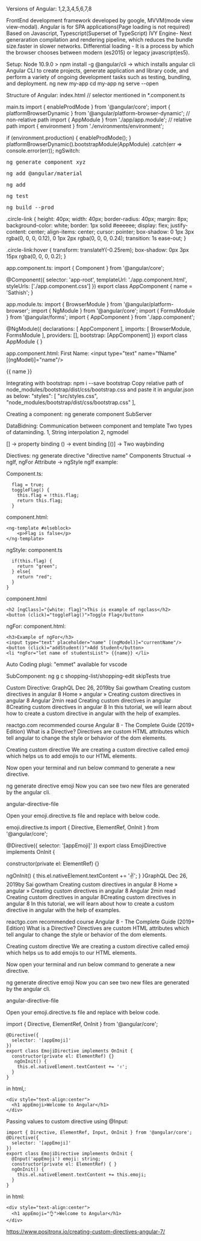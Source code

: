 Versions of Angular: 1,2,3,4,5,6,7,8

FrontEnd development framework developed by google, MVVM(mode view view-modal).
Angular is for SPA applications(Page loading is not required)
Based on Javascript, Typescript(Superset of TypeScript)
IVY Engine- Next generaration compilation and rendering pipeline, which reduces the bundle size.faster in slower networks.
Differential loading - It is a process by which the browser chooses between modern (es2015) or legacy javascript(es5).

Setup: Node 10.9.0 > 
npm install -g @angular/cli -> which installs angular cli
Angular CLI to create projects, generate application and library code, and perform a variety of ongoing development 
tasks such as testing, bundling, and deployment.
ng new my-app
cd my-app
ng serve --open

Structure of Angular:
index.html 
 <app-root></app-root> // selector mentioned in *.component.ts
 
main.ts
import { enableProdMode } from '@angular/core';
import { platformBrowserDynamic } from '@angular/platform-browser-dynamic'; // non-relative path
import { AppModule } from './app/app.module'; // relative path
import { environment } from './environments/environment';

if (environment.production) {
  enableProdMode();
}
platformBrowserDynamic().bootstrapModule(AppModule)
  .catch(err => console.error(err));
ngSwitch:
  <div class="terminal" [ngSwitch]="selection.value">
      <pre *ngSwitchDefault>ng generate component xyz</pre>
      <pre *ngSwitchCase="'material'">ng add @angular/material</pre>
      <pre *ngSwitchCase="'dependency'">ng add _____</pre>
      <pre *ngSwitchCase="'test'">ng test</pre>
      <pre *ngSwitchCase="'build'">ng build --prod</pre>
  </div>
  
  
  .circle-link {
    height: 40px;
    width: 40px;
    border-radius: 40px;
    margin: 8px;
    background-color: white;
    border: 1px solid #eeeeee;
    display: flex;
    justify-content: center;
    align-items: center;
    cursor: pointer;
    box-shadow: 0 1px 3px rgba(0, 0, 0, 0.12), 0 1px 2px rgba(0, 0, 0, 0.24);
    transition: 1s ease-out;
  }

  .circle-link:hover {
    transform: translateY(-0.25rem);
    box-shadow: 0px 3px 15px rgba(0, 0, 0, 0.2);
  }

app.component.ts:
import { Component } from '@angular/core';

@Component({
  selector: 'app-root',
  templateUrl: './app.component.html',
  styleUrls: ['./app.component.css']
})
export class AppComponent {
  name = 'Sathish';
}

app.module.ts:
import { BrowserModule } from '@angular/platform-browser';
import { NgModule } from '@angular/core';
import { FormsModule } from '@angular/forms';
import { AppComponent } from './app.component';

@NgModule({
  declarations: [
    AppComponent
  ],
  imports: [
    BrowserModule,
    FormsModule
  ],
  providers: [],
  bootstrap: [AppComponent]
})
export class AppModule { }

app.component.html:
<label for="fName">First Name: </label>
<input type="text" name="fName" [(ngModel)]="name"/>
<p>{{ name }}</p>

Integrating with bootstrap:
 npm i --save bootstrap
Copy relative path of node_modules/bootstrap/dist/css/bootstrap.css and paste it in angular.json as below:
            "styles": [
              "src/styles.css",
              "node_modules/bootstrap/dist/css/bootstrap.css"
            ],


Creating a component:
ng generate component SubServer

DataBidning: Communication between component and template
Two types of dataminding.
1, String interpolation
2, ngmodel

[] -> property binding
() -> event binding
[()] -> Two waybinding

Diectives:
ng generate directive "directive name"
Components
Structual -> ngIf, ngFor
Attribute -> ngStyle
ngIf example:

Component.ts:
```
  flag = true;
  toggleFlag() {
    this.flag = !this.flag;
    return this.flag;
  }
```
component.html:
```<p *ngIf="flag; else elseblock">Flag is true</p>
<ng-template #elseblock>
    <p>Flag is false</p>
</ng-template>
```
ngStyle:
component.ts
  ```getColor() {
    if(this.flag) {
      return "green";
    } else{
      return "red";
    }
  }
```

component.html
```<h1 [ngStyle]="{color: getColor()}">Below is the example of ngif, which internally serves ngstyle</h1>
<h2 [ngClass]="{white: flag}">This is example of ngclass</h2>
<button (click)="toggleFlag()">Toggle Flag</button> 
```
ngFor:
component.html:
```
<h3>Example of ngFor</h3>
<input type="text" placeholder="name" [(ngModel)]="currentName"/>
<button (click)="addStudent()">Add Student</button>
<li *ngFor="let name of studentsList"> {{name}} </li> 
```
Auto Coding plugi: "emmet" available for vscode

SubComponent:
ng g c shopping-list/shopping-edit skipTests true

Custom Directive:
GraphQL
Dec 26, 2019by Sai gowtham
Creating custom directives in angular 8
Home » angular » Creating custom directives in angular 8
Angular
2min read
Creating custom directives in angular 8Creating custom directives in angular 8
In this tutorial, we will learn about how to create a custom directive in angular with the help of examples.

reactgo.com recommended course
Angular 8 - The Complete Guide (2019+ Edition)
What is a Directive?
Directives are custom HTML attributes which tell angular to change the style or behavior of the dom elements.

Creating custom directive
We are creating a custom directive called emoji which helps us to add emojis to our HTML elements.

Now open your terminal and run below command to generate a new directive.

ng generate directive emoji
Now you can see two new files are generated by the angular cli.

angular-directive-file

Open your emoji.directive.ts file and replace with below code.

emoji.directive.ts
import { Directive, ElementRef, OnInit } from '@angular/core';

@Directive({
  selector: '[appEmoji]'
})
export class EmojiDirective implements OnInit {

  constructor(private el: ElementRef) {}

   ngOnInit() {
    this.el.nativeElement.textContent +=️ '✌️';
  }
}GraphQL
Dec 26, 2019by Sai gowtham
Creating custom directives in angular 8
Home » angular » Creating custom directives in angular 8
Angular
2min read
Creating custom directives in angular 8Creating custom directives in angular 8
In this tutorial, we will learn about how to create a custom directive in angular with the help of examples.

reactgo.com recommended course
Angular 8 - The Complete Guide (2019+ Edition)
What is a Directive?
Directives are custom HTML attributes which tell angular to change the style or behavior of the dom elements.

Creating custom directive
We are creating a custom directive called emoji which helps us to add emojis to our HTML elements.

Now open your terminal and run below command to generate a new directive.

ng generate directive emoji
Now you can see two new files are generated by the angular cli.

angular-directive-file

Open your emoji.directive.ts file and replace with below code.

import { Directive, ElementRef, OnInit } from '@angular/core';
```
@Directive({
  selector: '[appEmoji]'
})
export class EmojiDirective implements OnInit {
  constructor(private el: ElementRef) {}
   ngOnInit() {
    this.el.nativeElement.textContent +=️ '✌️';
  }
}
```
in html,:
```
<div style="text-align:center">
  <h1 appEmoji>Welcome to Angular</h1>
</div>
```
Passing values to custom directive using @Input:
```
import { Directive, ElementRef, Input, OnInit } from '@angular/core';
@Directive({
  selector: '[appEmoji]'
})
export class EmojiDirective implements OnInit {
  @Input('appEmoji') emoji: string;
  constructor(private el: ElementRef) { }
  ngOnInit() {
    this.el.nativeElement.textContent += this.emoji;
  }
}
```
in html:
```
<div style="text-align:center">
  <h1 appEmoji="👌">Welcome to Angular</h1>
</div>
```
https://www.positronx.io/creating-custom-directives-angular-7/
